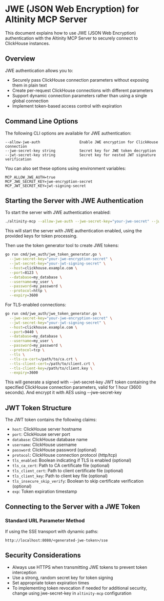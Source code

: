 # JWE (JSON Web Encryption) for Altinity MCP Server

This document explains how to use JWE (JSON Web Encryption) authentication with the Altinity MCP Server to securely connect to ClickHouse instances.

## Overview

JWE authentication allows you to:

- Securely pass ClickHouse connection parameters without exposing them in plain text
- Create per-request ClickHouse connections with different parameters
- Support dynamic connection parameters rather than using a single global connection
- Implement token-based access control with expiration

## Command Line Options

The following CLI options are available for JWE authentication:

```
--allow-jwe-auth                  Enable JWE encryption for ClickHouse connection
--jwe-secret-key string           Secret key for JWE token decryption
--jwt-secret-key string           Secret key for nested JWT signature verification
```

You can also set these options using environment variables:

```
MCP_ALLOW_JWE_AUTH=true
MCP_JWE_SECRET_KEY=jwe-encryption-secret
MCP_JWT_SECRET_KEY=jwt-signing-secret
```

## Starting the Server with JWE Authentication

To start the server with JWE authentication enabled:

```bash
./altinity-mcp --allow-jwe-auth --jwe-secret-key="your-jwe-secret" --jwt-secret-key="your-jwt-secret" --transport=sse
```

This will start the server with JWE authentication enabled, using the provided keys for token processing.

Then use the token generator tool to create JWE tokens:

```bash
go run cmd/jwe_auth/jwe_token_generator.go \
  --jwe-secret-key="your-jwe-encryption-secret" \
  --jwt-secret-key="your-jwt-signing-secret" \
  --host=clickhouse.example.com \
  --port=8123 \
  --database=my_database \
  --username=my_user \
  --password=my_password \
  --protocol=http \
  --expiry=3600
```

For TLS-enabled connections:

```bash
go run cmd/jwe_auth/jwe_token_generator.go \
  --jwe-secret-key="your-jwe-encryption-secret" \
  --jwt-secret-key="your-jwt-signing-secret" \
  --host=clickhouse.example.com \
  --port=9440 \
  --database=my_database \
  --username=my_user \
  --password=my_password \
  --protocol=tcp \
  --tls \
  --tls-ca-cert=/path/to/ca.crt \
  --tls-client-cert=/path/to/client.crt \
  --tls-client-key=/path/to/client.key \
  --expiry=3600
```

This will generate a signed with --jwt-secret-key JWT token containing the specified ClickHouse connection parameters, valid for 1 hour (3600 seconds).
And encrypt it with AES using --jwe-secret-key

## JWT Token Structure

The JWT token contains the following claims:

- `host`: ClickHouse server hostname
- `port`: ClickHouse server port
- `database`: ClickHouse database name
- `username`: ClickHouse username
- `password`: ClickHouse password (optional)
- `protocol`: ClickHouse connection protocol (http/tcp)
- `tls_enabled`: Boolean indicating if TLS is enabled (optional)
- `tls_ca_cert`: Path to CA certificate file (optional)
- `tls_client_cert`: Path to client certificate file (optional)
- `tls_client_key`: Path to client key file (optional)
- `tls_insecure_skip_verify`: Boolean to skip certificate verification (optional)
- `exp`: Token expiration timestamp

## Connecting to the Server with a JWE Token

### Standard URL Parameter Method

If using the SSE transport with dynamic paths:

```
http://localhost:8080/<generated-jwe-token>/sse
```

## Security Considerations

- Always use HTTPS when transmitting JWE tokens to prevent token interception
- Use a strong, random secret key for token signing
- Set appropriate token expiration times
- To implementing token revocation if needed for additional security, change using jwe-secret-key in `altinity-mcp` configuration
